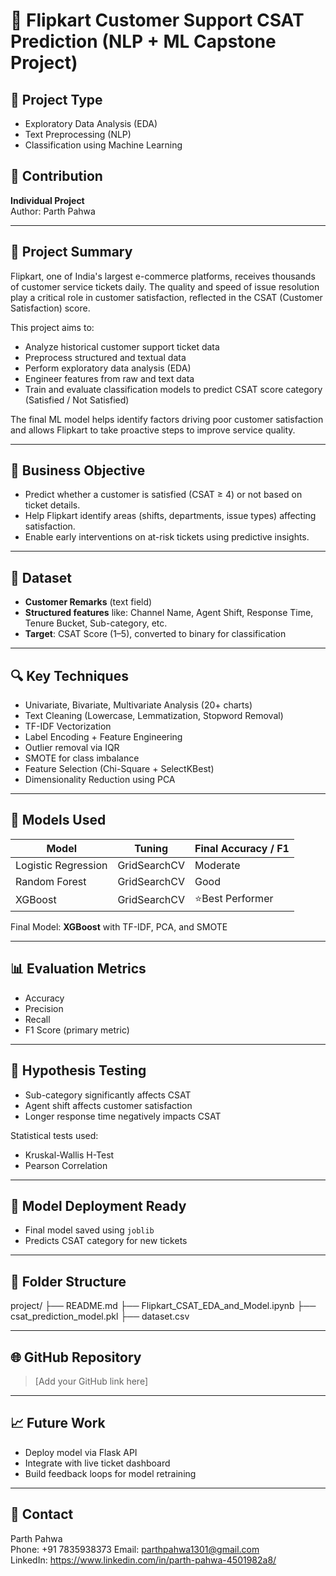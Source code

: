 # 🚀 Flipkart Customer Support CSAT Prediction (NLP + ML Capstone Project)

## 📌 Project Type
- Exploratory Data Analysis (EDA)
- Text Preprocessing (NLP)
- Classification using Machine Learning

## 👤 Contribution
**Individual Project**  
Author: Parth Pahwa

---

## 🧠 Project Summary

Flipkart, one of India's largest e-commerce platforms, receives thousands of customer service tickets daily. The quality and speed of issue resolution play a critical role in customer satisfaction, reflected in the CSAT (Customer Satisfaction) score.

This project aims to:
- Analyze historical customer support ticket data
- Preprocess structured and textual data
- Perform exploratory data analysis (EDA)
- Engineer features from raw and text data
- Train and evaluate classification models to predict CSAT score category (Satisfied / Not Satisfied)

The final ML model helps identify factors driving poor customer satisfaction and allows Flipkart to take proactive steps to improve service quality.

---

## 🎯 Business Objective

- Predict whether a customer is satisfied (CSAT ≥ 4) or not based on ticket details.
- Help Flipkart identify areas (shifts, departments, issue types) affecting satisfaction.
- Enable early interventions on at-risk tickets using predictive insights.

---

## 📂 Dataset

- **Customer Remarks** (text field)
- **Structured features** like: Channel Name, Agent Shift, Response Time, Tenure Bucket, Sub-category, etc.
- **Target**: CSAT Score (1–5), converted to binary for classification

---

## 🔍 Key Techniques

- Univariate, Bivariate, Multivariate Analysis (20+ charts)
- Text Cleaning (Lowercase, Lemmatization, Stopword Removal)
- TF-IDF Vectorization
- Label Encoding + Feature Engineering
- Outlier removal via IQR
- SMOTE for class imbalance
- Feature Selection (Chi-Square + SelectKBest)
- Dimensionality Reduction using PCA

---

## 🤖 Models Used

| Model               | Tuning             | Final Accuracy / F1 |
|---------------------|--------------------|---------------------|
| Logistic Regression | GridSearchCV       | Moderate            |
| Random Forest       | GridSearchCV       | Good                |
| XGBoost             | GridSearchCV       | ⭐Best Performer    |

Final Model: **XGBoost** with TF-IDF, PCA, and SMOTE

---

## 📊 Evaluation Metrics

- Accuracy
- Precision
- Recall
- F1 Score (primary metric)

---

## 🧪 Hypothesis Testing

- Sub-category significantly affects CSAT
- Agent shift affects customer satisfaction
- Longer response time negatively impacts CSAT

Statistical tests used:
- Kruskal-Wallis H-Test
- Pearson Correlation

---

## 💾 Model Deployment Ready

- Final model saved using `joblib`
- Predicts CSAT category for new tickets

---

## 📁 Folder Structure
project/
├── README.md
├── Flipkart_CSAT_EDA_and_Model.ipynb
├── csat_prediction_model.pkl
├── dataset.csv


---

## 🌐 GitHub Repository

> [Add your GitHub link here]

---

## 📈 Future Work

- Deploy model via Flask API
- Integrate with live ticket dashboard
- Build feedback loops for model retraining

---

## 📩 Contact

Parth Pahwa  
Phone: +91 7835938373
Email: parthpahwa1301@gmail.com  
LinkedIn: https://www.linkedin.com/in/parth-pahwa-4501982a8/

